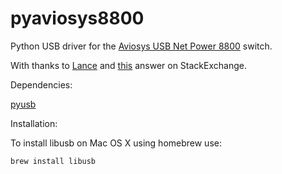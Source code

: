 pyaviosys8800
=============

Python USB driver for the [Aviosys USB Net Power 8800](http://www.aviosys.com/8800.html) switch.

With thanks to [Lance](http://raspberrypi.stackexchange.com/users/1237/lance) and [this](http://raspberrypi.stackexchange.com/a/1685/19199) answer on StackExchange.

Dependencies:

[pyusb](http://walac.github.io/pyusb/)

Installation:

To install libusb on Mac OS X using homebrew use:

    brew install libusb

